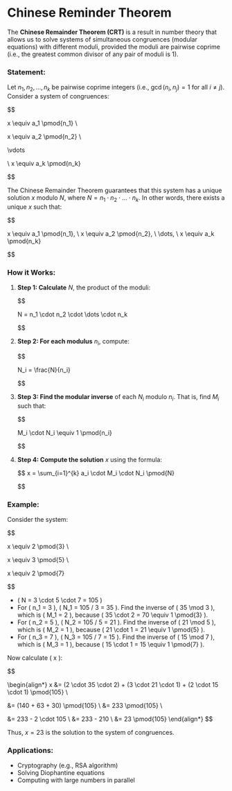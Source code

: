 # Chinese Reminder Theorem

The **Chinese Remainder Theorem (CRT)** is a result in number theory that allows us to solve systems of simultaneous congruences (modular equations) with different moduli, provided the moduli are pairwise coprime (i.e., the greatest common divisor of any pair of moduli is 1).

### Statement:

Let $n_1, n_2, \dots, n_k$ be pairwise coprime integers (i.e., $\gcd(n_i, n_j) = 1$ for all $i\ne j$). Consider a system of congruences:

$$

x \equiv a_1 \pmod{n_1}
\\

x \equiv a_2 \pmod{n_2}
\\

\vdots

\\
x \equiv a_k \pmod{n_k}

$$

The Chinese Remainder Theorem guarantees that this system has a unique solution $x$ modulo $N$, where $N = n_1 \cdot n_2 \cdot \dots \cdot n_k$. In other words, there exists a unique $x$ such that:

$$

x \equiv a_1 \pmod{n_1}, \ x \equiv a_2 \pmod{n_2}, \ \dots, \ x \equiv a_k \pmod{n_k}

$$

### How it Works:

1. **Step 1: Calculate** $N$, the product of the moduli:
    
    $$
    
    N = n_1 \cdot n_2 \cdot \dots \cdot n_k
    
    $$
    
2. **Step 2: For each modulus** $n_i$, compute:
    
    $$
    
    N_i = \frac{N}{n_i}
    
    $$
    
3. **Step 3: Find the modular inverse** of each $N_i$ modulo $n_i$. That is, find $M_i$ such that:
    
    $$
    
    M_i \cdot N_i \equiv 1 \pmod{n_i}
    
    $$
    
4. **Step 4: Compute the solution** $x$ using the formula:
    
    $$
    x = \sum_{i=1}^{k} a_i \cdot M_i \cdot N_i \pmod{N}
    
    $$
    

### Example:

Consider the system:

$$

x \equiv 2 \pmod{3}
\\

x \equiv 3 \pmod{5}
\\

x \equiv 2 \pmod{7}

$$

- \( N = 3 \cdot 5 \cdot 7 = 105 \)
- For \( n_1 = 3 \), \( N_1 = 105 / 3 = 35 \). Find the inverse of \( 35 \mod 3 \), which is \( M_1 = 2 \), because \( 35 \cdot 2 = 70 \equiv 1 \pmod{3} \).
- For \( n_2 = 5 \), \( N_2 = 105 / 5 = 21 \). Find the inverse of \( 21 \mod 5 \), which is \( M_2 = 1 \), because \( 21 \cdot 1 = 21 \equiv 1 \pmod{5} \).
- For \( n_3 = 7 \), \( N_3 = 105 / 7 = 15 \). Find the inverse of \( 15 \mod 7 \), which is \( M_3 = 1 \), because \( 15 \cdot 1 = 15 \equiv 1 \pmod{7} \).

Now calculate \( x \):

$$

\begin{align*}
x &= (2 \cdot 35 \cdot 2) + (3 \cdot 21 \cdot 1) + (2 \cdot 15 \cdot 1) \pmod{105}
\\

 &= (140 + 63 + 30) \pmod{105} \\
&= 233 \pmod{105}
\\

 &= 233 - 2 \cdot 105 \\
&= 233 - 210 \\
&= 23 \pmod{105}
\end{align*}
$$

Thus, $x = 23$ is the solution to the system of congruences.

### Applications:

- Cryptography (e.g., RSA algorithm)
- Solving Diophantine equations
- Computing with large numbers in parallel